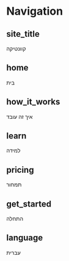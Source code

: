 # Navigation

## site_title
קוונטיקה

## home
בית

## how_it_works
איך זה עובד

## learn
למידה

## pricing
תמחור

## get_started
התחלה

## language
עברית